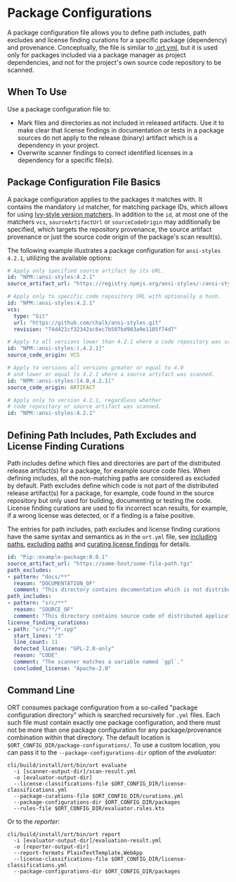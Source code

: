 # Package Configurations

A package configuration file allows you to define path includes, path excludes and license finding curations for a specific package (dependency) and provenance.
Conceptually, the file is similar to [.ort.yml](ort-yml.md), but it is used only for packages included via a package manager as project dependencies, and not for the project's own source code repository to be scanned.

## When To Use

Use a package configuration file to:

* Mark files and directories as not included in released artifacts.
  Use it to make clear that license findings in documentation or tests in a package sources do not apply to the release (binary) artifact which is a dependency in your project.
* Overwrite scanner findings to correct identified licenses in a dependency for a specific file(s).

## Package Configuration File Basics

A package configuration applies to the packages it matches with.
It contains the mandatory `id` matcher, for matching package IDs, which allows for using [Ivy-style version matchers](https://ant.apache.org/ivy/history/2.5.0/settings/version-matchers.html).
In addition to the `id`, at most one of the matchers `vcs`, `sourceArtifactUrl` or `sourceCodeOrigin` may additionally
be specified, which targets the repository provenance, the source artifact provenance or just the source code origin of
the package's scan result(s).

The following example illustrates a package configuration for `ansi-styles 4.2.1`, utilizing the available options:

```yaml
# Apply only specified source artifact by its URL.
id: "NPM::ansi-styles:4.2.1"
source_artifact_url: "https://registry.npmjs.org/ansi-styles/-/ansi-styles-4.2.1.tgz"

# Apply only to specific code repository URL with optionally a hash.
id: "NPM::ansi-styles:4.2.1"
vcs:
  type: "Git"
  url: "https://github.com/chalk/ansi-styles.git"
  revision: "74d421cf32342ac6ec7b507bd903a9e1105f74d7"

# Apply to all versions lower than 4.2.1 where a code repository was scanned.
id: "NPM::ansi-styles:(,4.2.1]"
source_code_origin: VCS

# Apply to versions all versions greater or equal to 4.0 
# and lower or equal to 4.2.1 where a source artifact was scanned.
id: "NPM::ansi-styles:[4.0,4.2.1]"
source_code_origin: ARTIFACT

# Apply only to version 4.2.1, regardless whether
# code repository or source artifact was scanned.
id: "NPM::ansi-styles:4.2.1"
```

## Defining Path Includes, Path Excludes and License Finding Curations

Path includes define which files and directories are part of the distributed release artifact(s) for a package, for example source code files.
When defining includes, all the non-matching paths are considered as excluded by default.
Path excludes define which code is not part of the distributed release artifact(s) for a package, for example, code found in the source repository but only used for building, documenting or testing the code.
License finding curations are used to fix incorrect scan results, for example, if a wrong license was detected, or if a finding is a false positive.

The entries for path includes, path excludes and license finding curations have the same syntax and semantics as in the `ort.yml` file, see [including paths](ort-yml.md#including-paths), [excluding paths](ort-yml.md#excluding-paths) and [curating license findings](ort-yml.md#curating-project-license-findings) for details.

```yaml
id: "Pip::example-package:0.0.1"
source_artifact_url: "https://some-host/some-file-path.tgz"
path_excludes:
- pattern: "docs/**"
  reason: "DOCUMENTATION_OF"
  comment: "This directory contains documentation which is not distributed."
path_includes:
- pattern: "src/**"
  reason: "SOURCE_OF"
  comment: "This directory contains source code of distributed application."
license_finding_curations:
- path: "src/**/*.cpp"
  start_lines: "3"
  line_count: 11
  detected_license: "GPL-2.0-only"
  reason: "CODE"
  comment: "The scanner matches a variable named `gpl`."
  concluded_license: "Apache-2.0"
```

## Command Line

ORT consumes package configuration from a so-called "package configuration directory" which is searched recursively for `.yml` files.
Each such file must contain exactly one package configuration, and there must not be more than one package configuration for any package/provenance combination within that directory.
The default location is `$ORT_CONFIG_DIR/package-configurations/`.
To use a custom location, you can pass it to the `--package-configurations-dir` option of the *evaluator*:

```shell
cli/build/install/ort/bin/ort evaluate
  -i [scanner-output-dir]/scan-result.yml
  -o [evaluator-output-dir]
  --license-classifications-file $ORT_CONFIG_DIR/license-classifications.yml
  --package-curations-file $ORT_CONFIG_DIR/curations.yml
  --package-configurations-dir $ORT_CONFIG_DIR/packages
  --rules-file $ORT_CONFIG_DIR/evaluator.rules.kts
```

Or to the *reporter*:

```shell
cli/build/install/ort/bin/ort report
  -i [evaluator-output-dir]/evaluation-result.yml
  -o [reporter-output-dir]
  --report-formats PlainTextTemplate,WebApp
  --license-classifications-file $ORT_CONFIG_DIR/license-classifications.yml
  --package-configurations-dir $ORT_CONFIG_DIR/packages
```
